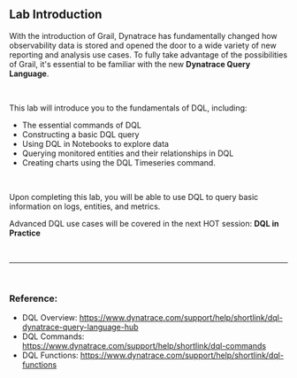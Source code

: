 ## Lab Introduction

With the introduction of Grail, Dynatrace has fundamentally changed how observability data is stored and opened the door to a wide variety of new reporting and analysis use cases.  To fully take advantage of the possibilities of Grail, it's essential to be familiar with the new **Dynatrace Query Language**.

<br>

This lab will introduce you to the fundamentals of DQL, including:
- The essential commands of DQL
- Constructing a basic DQL query
- Using DQL in Notebooks to explore data
- Querying monitored entities and their relationships in DQL
- Creating charts using the DQL Timeseries command.

<br>

Upon completing this lab, you will be able to use DQL to query basic information on logs, entities, and metrics.

Advanced DQL use cases will be covered in the next HOT session: **DQL in Practice**

<br>

---
<br>

### Reference:
- DQL Overview: https://www.dynatrace.com/support/help/shortlink/dql-dynatrace-query-language-hub
- DQL Commands: https://www.dynatrace.com/support/help/shortlink/dql-commands
- DQL Functions: https://www.dynatrace.com/support/help/shortlink/dql-functions